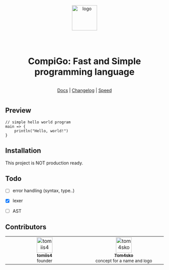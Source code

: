 <div align='center' style='display:grid;place-items:center;'>

<p>
    <p><img width='80' src='https://github.com/tomiis4/CompiGo/assets/87276646/9a4e77fc-df86-4b3f-a297-b8d8546806b1' alt='logo'></p>
</p>
<h1>CompiGo: Fast and Simple programming language</h1>

[Docs](https://github.com/tomiis4/blob/main/DOCS.md) | [Changelog](#) | [Speed](#)

</div>


## Preview
```cg
// simple hello world program
main => {
    println("Hello, world!")
}
```


## Installation
This project is NOT production ready.


## Todo
- [ ] error handling (syntax, type..)
- [x] lexer
- [ ] AST


## Contributors

<table>
    <tbody>
        <tr>
            <td align='center' valign='top' width='14.28%'>
                <a href='https://github.com/tomiis4'>
                    <img src='https://avatars.githubusercontent.com/u/87276646?v=4' width='50px;' alt='tomiis4'/><br />
                    <sub><b> tomiis4 </b></sub><br />
                    <sup> founder </sup>
                </a><br/>
            </td>
            <td align='center' valign='top' width='14.28%'>
                <a href='https://github.com/Tom4sko'>
                    <img src='https://avatars.githubusercontent.com/u/108126659?v=4' width='50px;' alt='tom4sko'/><br />
                    <sub><b> Tom4sko </b></sub><br />
                    <sup> concept for a name and logo </sup>
                </a><br/>
            </td>
        </tr>
    </tbody>
</table>

